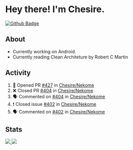 # Hey there! I'm Chesire.

[![Github Badge](https://img.shields.io/badge/-Github-000?style=flat-square&logo=Github&logoColor=white&link=https://github.com/chesire)](https://github.com/chesire)

## About

<!-- Uses https://github.com/Chesire/natemoo-re -->
* Currently working on Android.
* Currently reading Clean Architeture by Robert C Martin
<!--
* Currently listening to: 
<a href="https://natemoo-re-iirbxe7wf.vercel.app/now-playing?open">
    <img src="https://natemoo-re-iirbxe7wf.vercel.app/now-playing" width="256" height="64" alt="Now Playing">
</a>  
-->

## Activity

<!-- Uses https://github.com/jamesgeorge007/github-activity-readme -->
<!--START_SECTION:activity-->
1. 💪 Opened PR [#427](https://github.com/Chesire/Nekome/pull/427) in [Chesire/Nekome](https://github.com/Chesire/Nekome)
2. ❌ Closed PR [#404](https://github.com/Chesire/Nekome/pull/404) in [Chesire/Nekome](https://github.com/Chesire/Nekome)
3. 🗣 Commented on [#404](https://github.com/Chesire/Nekome/issues/404) in [Chesire/Nekome](https://github.com/Chesire/Nekome)
4. ❗️ Closed issue [#402](https://github.com/Chesire/Nekome/issues/402) in [Chesire/Nekome](https://github.com/Chesire/Nekome)
5. 🗣 Commented on [#402](https://github.com/Chesire/Nekome/issues/402) in [Chesire/Nekome](https://github.com/Chesire/Nekome)
<!--END_SECTION:activity-->

## Stats

<a href="https://github-readme-stats.vercel.app/api/top-langs/?username=chesire&theme=tokyonight">
    <img src="https://github-readme-stats.vercel.app/api/top-langs/?username=chesire&layout=compact&theme=tokyonight" >
</a>
<a href="https://github-readme-stats.vercel.app/api?username=chesire&show_icons=true&theme=tokyonight">
    <img src="https://github-readme-stats.vercel.app/api?username=chesire&show_icons=true&theme=tokyonight" >
</a>  
